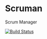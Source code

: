 # Scruman
Scrum Manager

[![Build Status](https://travis-ci.com/k0siara/Scruman.svg?branch=master)](https://travis-ci.com/k0siara/Scruman)